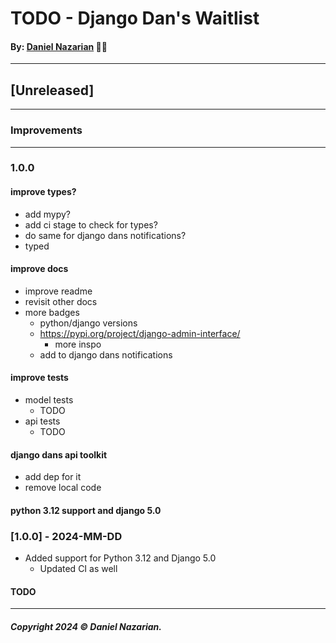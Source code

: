 # TODO - Django Dan's Waitlist
#### By: [Daniel Nazarian](https://danielnazarian) 🐧👹

-------------------------------------------------------
## [Unreleased]
-----
### Improvements



-----
### 1.0.0



#### improve types?
- add mypy?
- add ci stage to check for types?
- do same for django dans notifications?
- typed



#### improve docs
- improve readme
- revisit other docs
- more badges
    - python/django versions
    - https://pypi.org/project/django-admin-interface/
        - more inspo
    - add to django dans notifications



#### improve tests
-  model tests
    - TODO
- api tests
    - TODO


    
#### django dans api toolkit
- add dep for it
- remove local code




#### python 3.12 support and django 5.0


### [1.0.0] - 2024-MM-DD
- Added support for Python 3.12 and Django 5.0
    - Updated CI as well
#### TODO

-------------------------------------------------------

##### Copyright 2024 © Daniel Nazarian.
